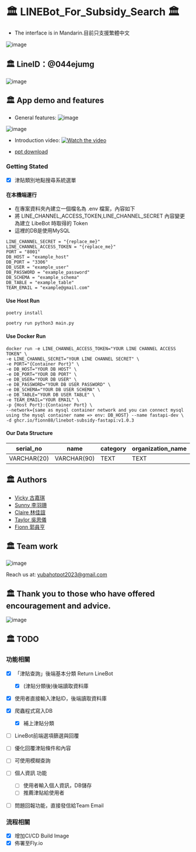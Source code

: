 # 🏛️ LINEBot_For_Subsidy_Search 🏛️

- The interface is in Mandarin.目前只支援繁體中文

![image](https://github.com/Fionn88/LineBot-Subsidy/blob/main/readme_assests/architecture_show.png)

## 🏛️ LineID：@044ejumg

![image](https://github.com/Fionn88/LineBot-Subsidy/blob/main/readme_assests/invite_code.png)

## 🏛️ App demo and features

- General features:
![image](https://github.com/Fionn88/LineBot-Subsidy/blob/main/readme_assests/product_intro.png)

![image](https://github.com/Fionn88/LineBot-Subsidy/blob/main/readme_assests/detail_feature.png)

- Introduction video: 
[![Watch the video](https://github.com/Fionn88/LineBot-Subsidy/blob/main/readme_assests/ppt_player.png)](https://youtu.be/RaH3swoMWYw)

- [ppt download](https://drive.google.com/file/d/1R4njQNKwtHTKzzHQTkVteTzIVxzNIlK6/view?usp=sharing)

 
### Getting Stated


- [X] 津貼類別地點搜尋系統選單


#### 在本機端運行
- 在專案資料夾內建立一個檔名為 .env 檔案，內容如下
- 將 LINE_CHANNEL_ACCESS_TOKEN,LINE_CHANNEL_SECRET 內容變更為建立 LibeBot 時取得的 Token
- 這裡的DB是使用MySQL

```
LINE_CHANNEL_SECRET = "{replace_me}"
LINE_CHANNEL_ACCESS_TOKEN = "{replace_me}"
PORT = "8001"
DB_HOST = "example_host"
DB_PORT = "3306"
DB_USER = "example_user"
DB_PASSWORD = "example_password"
DB_SCHEMA = "example_schema"
DB_TABLE = "example_table"
TEAM_EMAIL = "example@gmail.com"
```
#### Use Host Run

```
poetry install
```

```
poetry run python3 main.py
```

#### Use Docker Run
```
docker run -e LINE_CHANNEL_ACCESS_TOKEN="YOUR LINE CHANNEL ACCESS TOKEN" \
-e LINE_CHANNEL_SECRET="YOUR LINE CHANNEL SECRET" \
-e PORT="{Container Port}" \
-e DB_HOST="YOUR DB HOST" \
-e DB_PORT="YOUR DB PORT" \
-e DB_USER="YOUR DB USER" \
-e DB_PASSWORD="YOUR DB USER PASSWORD" \
-e DB_SCHEMA="YOUR DB USER SCHEMA" \
-e DB_TABLE="YOUR DB USER TABLE" \
-e TEAM_EMAIL="YOUR EMAIL" \
-p {Host Port}:{Container Port} \ 
--network={same as mysql container network and you can connect mysql using the mysql container name => env: DB_HOST} --name fastapi-dev \
-d ghcr.io/fionn88/linebot-subsidy-fastapi:v1.0.3
```

#### Our Data Structure

| serial_no | name | category | organization_name | url | content | condition_list |
| -------- | -------- | -------- | -------- | -------- | -------- | -------- |
| VARCHAR(20) | VARCHAR(90) | TEXT | TEXT | TEXT | TEXT | TEXT |

## 🏛️ Authors

- [Vicky 古嘉琪](https://github.com/POPOKE)
- [Sunny 李羽珊](https://github.com/s-l-coder)
- [Claire 林佳諠](https://github.com/chiahsuannn)
- [Taylor 吳思儀](https://github.com/taylorwu541)
- [Fionn 郭員亨](https://github.com/Fionn88)

## 🏛️ Team work

![image](https://github.com/Fionn88/LineBot-Subsidy/blob/main/readme_assests/team_member.png)

Reach us at: yubahotpot2023@gmail.com

## 🏛️ Thank you to those who have offered encouragement and advice.

![image](https://github.com/Fionn88/LineBot-Subsidy/blob/main/readme_assests/feedback.png)


## 🏛️ TODO

### 功能相關
- [x] 「津貼查詢」後端基本分類 Return LineBot
  - [X] (津貼分類後)後端讀取資料庫
- [x] 使用者直接輸入津貼ID，後端讀取資料庫
- [x] 爬蟲程式寫入DB
  - [X] 補上津貼分類
- [ ] LineBot前端選項篩選與回覆
- [ ] 優化回覆津貼條件和內容
- [ ] 可使用模糊查詢
- [ ] 個人資訊 功能
  - [ ] 使用者輸入個人資訊，DB儲存
  - [ ] 推薦津貼給使用者
- [ ] 問題回報功能，直接發信給Team Email


### 流程相關
- [X] 增加CI/CD Build Image
- [X] 佈署至Fly.io
